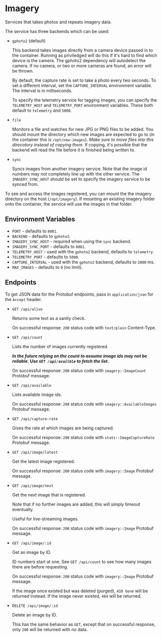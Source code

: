# Imagery

Services that takes photos and repeats imagery data.

The service has three backends which can be used:

- `gphoto2` (default)

  This backend takes images directly from a camera device passed in to the
  container. Running as priviledged will do this if it's hard to find which
  device is the camera. The gphoto2 dependency will autodetect the camera. If
  no camera, or two or more cameras are found, an error will be thrown.

  By default, the capture rate is set to take a photo every two seconds. To set
  a different interval, set the `CAPTURE_INTERVAL` environment variable. The
  interval is in milliseconds.

  To specify the telemetry service for tagging images, you can specify the
  `TELEMETRY_HOST` and `TELEMETRY_PORT` environment variables. These both
  default to `telemetry` and `5000`.

- `file`

  Monitors a file and watches for new JPG or PNG files to be added. You should
  mount the directory which new images are expected to go to (in the container
  this is `/opt/new-images`). *Make sure to move files into this direcotory
  instead of copying them.* If copying, it's possible that the backend will
  read the file before it is finished being written to.

- `sync`

  Syncs images from another imagery service. Note that the image id numbers may
  not completely line up with the other service. The `IMAGERY_SYNC_HOST` should
  be set to specify the imagery service to be synced from.

To see and access the images registered, you can mount the the imagery
directory on the host (`/opt/imagery`). If mounting an existing imagery folder
onto the container, the service will use the images in that folder.

## Environment Variables

- `PORT` - defaults to `8081`.
- `BACKEND` - defaults to `gphoto2`.
- `IMAGERY_SYNC_HOST` - required when using the `sync` backend.
- `IMAGERY_SYNC_PORT` - defaults to `8081`.
- `TELEMETRY_HOST` - used with the `gphoto2` backend, defaults to `telemetry`.
- `TELEMETRY_PORT` - defaults to `5000`.
- `CAPTURE_INTERVAL` - used with the `gphoto2` backend, defaults to `2000` ms.
- `MAX_IMAGES` - defaults to `0` (no limit).

## Endpoints

To get JSON data for the Protobuf endpoints, pass in `application/json` for the
`Accept` header.

- `GET /api/alive`

  Returns some text as a sanity check.

  On successful response: `200` status code with `text/plain` Content-Type.

- `GET /api/count`

  Lists the number of images currently registered.

  ***In the future relying on the count to assume image ids may not be
  reliable. Use `GET /api/availble` to fetch the list.***

  On successful response: `200` status code with `imagery::ImageCount` Protobuf
  message.

- `GET /api/available`

  Lists available image ids.

  On successful response: `200` status code with `imagery::AvailableImages`
  Protobuf message.

- `GET /api/capture-rate`

  Gives the rate at which images are being captured.

  On successful response: `200` status code with `stats::ImageCaptureRate`
  Protobuf message.

- `GET /api/image/latest`

  Get the latest image registered.

  On successful response: `200` status code with `imagery::Image` Protobuf
  message.

- `GET /api/image/next`

  Get the next image that is registered.

  Note that if no further images are added, this will simply timeout
  eventually.

  Useful for live-streaming images.

  On successful response: `200` status code with `imagery::Image` Protobuf
  message.

- `GET /api/image/:id`

  Get an image by ID.

  ID numbers start at one. See `GET /api/count` to see how many images there
  are before requesting.

  On successful response: `200` status code with `imagery::Image` Protobuf
  message.

  If the image once existed but was deleted (purged), `410 Gone` will be
  returned instead. If the image never existed, `404` will be returned.

- `DELETE /api/image/:id`

  Delete an image by ID.

  This has the same behavior as `GET`, except that on successful response,
  only `200` will be returned with no data.

